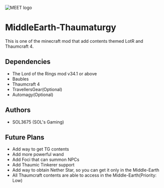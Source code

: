 ![MEET logo](https://raw.githubusercontent.com/SOL3675/MiddleEarth-Thaumaturgy/master/src/main/resources/assets/middleearththaumaturgy/logo.png)
# MiddleEarth-Thaumaturgy
This is one of the minecraft mod that add contents themed LotR and Thaumcraft 4.

## Dependencies
- The Lord of the Rings mod v34.1 or above
- Baubles
- Thaumcraft 4
- TravellersGear(Optional)
- Automagy(Optional)

## Authors
- SOL3675 (SOL's Gaming)

## Future Plans
- Add way to get TG contents
- Add more powerful wand
- Add Foci that can summon NPCs
- Add Thaumic Tinkerer support
- Add way to obtain Nether Star, so you can get it only in the Middle-Earth
- All Thaumcraft contents are able to access in the Middle-Earth(Priority: Low)